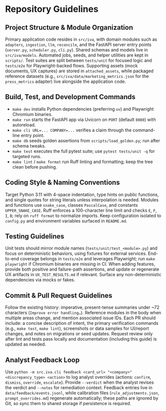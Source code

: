 # Repository Guidelines

## Project Structure & Module Organization
Primary application code resides in `src/iva`, with domain modules such as `adapters`, `ingestion`, `llm`, `reconcile`, and the FastAPI server entry points (`server.py`, `scheduler.py`, `cli.py`). Shared schemas and models live in `src/iva/models`. Automated jobs, seeds, and helper utilities are kept in `scripts/`. Test suites are split between `tests/unit` for focused logic and `tests/e2e` for Playwright-backed flows. Supporting assets (mock documents, UX captures) are stored in `attached_assets`, while packaged reference datasets (e.g., `src/iva/data/marketing_metrics.json` for the `press_metrics` adapter) live alongside the application code.

## Build, Test, and Development Commands
- `make dev` installs Python dependencies (preferring `uv`) and Playwright Chromium binaries.
- `make run` starts the FastAPI app via Uvicorn on `PORT` (default `8080`) with autoreload.
- `make cli URL=... COMPANY=...` verifies a claim through the command-line entry point.
- `make db` seeds golden assertions from `scripts/load_golden.py`; run after schema tweaks.
- `make test` executes the full pytest suite; use `pytest tests/unit -q` for targeted runs.
- `make lint` / `make format` run Ruff linting and formatting; keep the tree clean before pushing.

## Coding Style & Naming Conventions
Target Python 3.11 with 4-space indentation, type hints on public functions, and single quotes for string literals unless interpolation is needed. Modules and functions use `snake_case`, classes `PascalCase`, and constants `UPPER_SNAKE_CASE`. Ruff enforces a 100-character line limit and checks `E`, `F`, `I`, `B`; rely on `ruff format` to normalize imports. Keep configuration isolated to `config.py` and environment variables surfaced in `README.md`.

## Testing Guidelines
Unit tests should mirror module names (`tests/unit/test_<module>.py`) and focus on deterministic behaviors, using fixtures for external services. End-to-end coverage belongs in `tests/e2e` and leverages Playwright; run `make playwright` if Chromium binaries are missing in CI. When adding features, provide both positive and failure-path assertions, and update or regenerate UX artifacts in `UX_TEST_RESULTS.md` if relevant. Surface any non-deterministic dependencies via mocks or fakes.

## Commit & Pull Request Guidelines
Follow the existing history: imperative, present-tense summaries under ~72 characters (`Improve error handling…`). Reference modules in the body when multiple areas change, and mention associated issue IDs. Each PR should include: a concise description of intent, the primary verification commands (e.g., `make test`, `make lint`), screenshots or data samples for UI/report changes, and notes on migrations or seed updates. Request review only after lint and tests pass locally and documentation (including this guide) is updated as needed.

## Analyst Feedback Loop
Use `python -m src.iva.cli feedback <card_url> "<company>" <discrepancy_type> <action>` to log analyst overrides (actions: `confirm`, `dismiss`, `override`, `escalate`). Provide `--verdict` when the analyst revises the verdict and `--notes` for remediation context. Feedback entries live in `data/feedback/events.jsonl`, while calibration files (`rule_adjustments.json`, `prompt_overrides.md`) regenerate automatically; these paths are ignored by Git, so sync them to shared storage if persistence is required.
